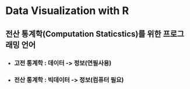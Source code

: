 # Data Visualization with R

## 전산 통계학(Computation Staticstics)를 위한 프로그래밍 언어
- ### 고전 통계학 : 데이터 -> 정보(연필사용)
- ### 전산 통계학 : 빅데이터 -> 정보(컴퓨터 필요) 
